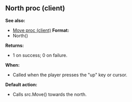 ## North proc (client)
**See also:**
+   [Move proc (client)](/ref/client/proc/Move.md) <!-- -->
**Format:**
+   North()
<!-- -->
**Returns:**
+   1 on success; 0 on failure.
<!-- -->
**When:**
+   Called when the player presses the \"up\" key or cursor.
<!-- -->
**Default action:**
+   Calls src.Move() towards the north.